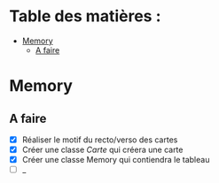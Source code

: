 # Table des matières :<!-- omit from toc -->
- [Memory](#memory)
  - [A faire](#a-faire)


# Memory

## A faire

- [x] Réaliser le motif du recto/verso des cartes
- [x] Créer une classe *Carte* qui créera une carte
- [x] Créer une classe Memory qui contiendra le tableau
- [ ] _
